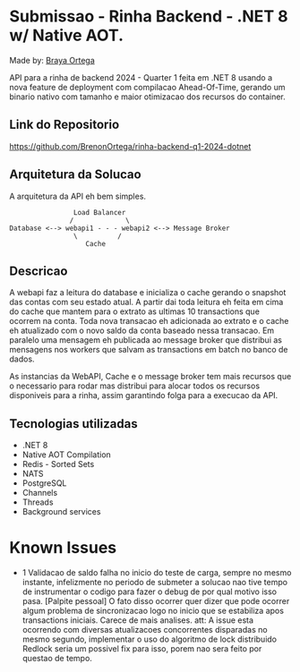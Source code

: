 # Submissao - Rinha Backend - .NET 8 w/ Native AOT.

Made by: [Braya Ortega](https://www.linkedin.com/in/brenonortega/)

API para a rinha de backend 2024 - Quarter 1 feita em .NET 8 usando a nova feature de deployment com compilacao Ahead-Of-Time, gerando um binario nativo com tamanho e maior otimizacao dos recursos do container.

## Link do Repositorio
https://github.com/BrenonOrtega/rinha-backend-q1-2024-dotnet

## Arquitetura da Solucao

A arquitetura da API eh bem simples.

                    Load Balancer
                   /             \
    Database <--> webapi1 - - - webapi2 <--> Message Broker 
                    \          /             
                       Cache        

## Descricao

A webapi faz a leitura do database e inicializa o cache gerando o snapshot das contas com seu estado atual.
A partir dai toda leitura eh feita em cima do cache que mantem para o extrato as ultimas 10 transactions que ocorrem na conta.
Toda nova transacao eh adicionada ao extrato e o cache eh atualizado com o novo saldo da conta baseado nessa transacao.
Em paralelo uma mensagem eh publicada ao message broker que distribui as mensagens nos workers que salvam as transactions em batch no banco de dados.

As instancias da WebAPI, Cache e o message broker tem mais recursos que o necessario para rodar mas distribui para alocar todos os recursos disponiveis para a rinha, assim garantindo folga para a execucao da API.

## Tecnologias utilizadas

- .NET 8 
- Native AOT Compilation
- Redis - Sorted Sets
- NATS
- PostgreSQL
- Channels
- Threads
- Background services

# Known Issues

- 1 Validacao de saldo falha no inicio do teste de carga, sempre no mesmo instante, infelizmente no periodo de submeter a solucao nao tive tempo de instrumentar o codigo para fazer o debug de por qual motivo isso pasa. [Palpite pessoal] O fato disso ocorrer quer dizer que pode ocorrer algum problema de sincronizacao logo no inicio que se estabiliza apos transactions iniciais. Carece de mais analises.
att: A issue esta ocorrendo com diversas atualizacoes concorrentes disparadas no mesmo segundo, implementar o uso do algoritmo de lock distribuido Redlock seria um possivel fix para isso, porem nao sera feito por questao de tempo.